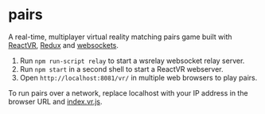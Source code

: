 # pairs 

A real-time, multiplayer virtual reality matching pairs game built with 
[ReactVR](https://facebookincubator.github.io/react-vr/),
[Redux](http://redux.js.org/) and
[websockets](https://developer.mozilla.org/en-US/docs/Web/API/WebSockets_API).

1. Run ```npm run-script relay``` to start a wsrelay websocket relay server.
2. Run ```npm start``` in a second shell to start a ReactVR webserver.
3. Open ```http://localhost:8081/vr/``` in multiple web browsers to play pairs.

To run pairs over a network, replace localhost with your IP address in the browser URL and [index.vr.js](https://github.com/jimpurbrick/pairs/blob/18e2184bda3e5472c5ad077fde4a87de7293b7f3/index.vr.js#L45).
